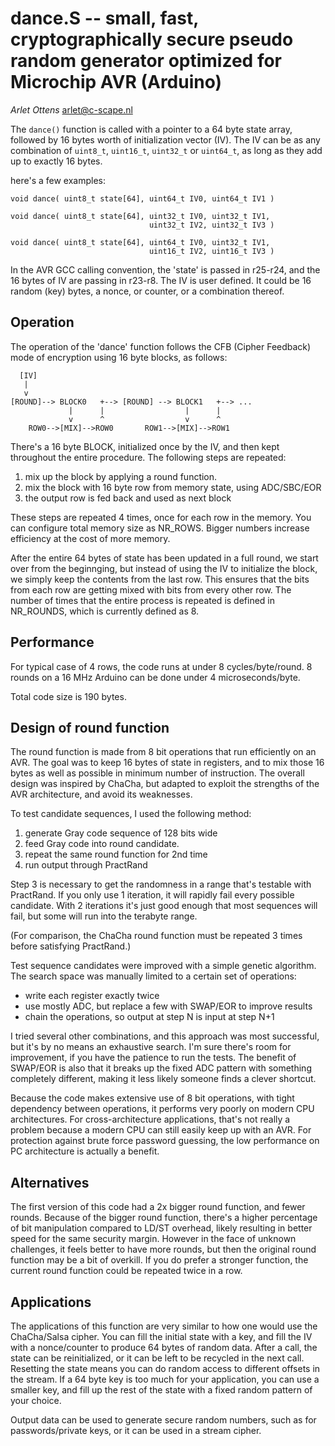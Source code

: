 # dance.S -- small, fast, cryptographically secure pseudo random generator optimized for Microchip AVR (Arduino)

*Arlet Ottens* <arlet@c-scape.nl>

The `dance()` function is called with a pointer to a 64 byte
state array, followed by 16 bytes worth of initialization vector
(IV). The IV can be as any combination of `uint8_t`, `uint16_t`,
`uint32_t` or `uint64_t`, as long as they add up to exactly 16 bytes.

here's a few examples:

```
void dance( uint8_t state[64], uint64_t IV0, uint64_t IV1 )

void dance( uint8_t state[64], uint32_t IV0, uint32_t IV1, 
                               uint32_t IV2, uint32_t IV3 )

void dance( uint8_t state[64], uint64_t IV0, uint32_t IV1,
                               uint16_t IV2, uint16_t IV3 )
```
In the AVR GCC calling convention, the 'state' is passed in r25-r24,
and the 16 bytes of IV are passing in r23-r8. The IV is user
defined. It could be 16 random (key) bytes, a nonce, or counter,
or a combination thereof.

## Operation

The operation of the 'dance' function follows the CFB (Cipher
Feedback) mode of encryption using 16 byte blocks, as follows:
            
```
  [IV]
   |
   v
[ROUND]--> BLOCK0   +--> [ROUND] --> BLOCK1   +--> ...
             |      |                  |      |
             v      ^                  v      ^
    ROW0-->[MIX]-->ROW0       ROW1-->[MIX]-->ROW1 
```

There's a 16 byte BLOCK, initialized once by the IV, and then kept
throughout the entire procedure. The following steps are repeated:

1. mix up the block by applying a round function. 
2. mix the block with 16 byte row from memory state, using ADC/SBC/EOR
3. the output row is fed back and used as next block 

These steps are repeated 4 times, once for each row in the memory. You can
configure total memory size as NR_ROWS. Bigger numbers increase efficiency
at the cost of more memory.

After the entire 64 bytes of state has been updated in a full round, we
start over from the beginnging, but instead of using the IV to initialize
the block, we simply keep the contents from the last row. This ensures that
the bits from each row are getting mixed with bits from every other row. 
The number of times that the entire process is repeated is defined in 
NR_ROUNDS, which is currently defined as 8.

## Performance

For typical case of 4 rows, the code runs at under 8 cycles/byte/round. 
8 rounds on a 16 MHz Arduino can be done under 4 microseconds/byte.

Total code size is 190 bytes.

## Design of round function

The round function is made from 8 bit operations that run
efficiently on an AVR. The goal was to keep 16 bytes of state in 
registers, and to mix those 16 bytes as well as possible in minimum
number of instruction. The overall design was inspired by ChaCha, but
adapted to exploit the strengths of the AVR architecture, and avoid its
weaknesses.

To test candidate sequences, I used the following method: 

1. generate Gray code sequence of 128 bits wide
2. feed Gray code into round candidate.
3. repeat the same round function for 2nd time
4. run output through PractRand

Step 3 is necessary to get the randomness in a range that's testable
with PractRand. If you only use 1 iteration, it will rapidly fail every
possible candidate. With 2 iterations it's just good enough that most
sequences will fail, but some will run into the terabyte range.

(For comparison, the ChaCha round function must be repeated 3 times 
before satisfying PractRand.)

Test sequence candidates were improved with a simple genetic algorithm. 
The search space was manually limited to a certain set of operations:

- write each register exactly twice
- use mostly ADC, but replace a few with SWAP/EOR to improve results
- chain the operations, so output at step N is input at step N+1

I tried several other combinations, and this approach was most successful,
but it's by no means an exhaustive search. I'm sure there's room for 
improvement, if you have the patience to run the tests. The benefit of
SWAP/EOR is also that it breaks up the fixed ADC pattern with something
completely different, making it less likely someone finds a clever shortcut.

Because the code makes extensive use of 8 bit operations, with tight
dependency between operations, it performs very poorly on modern CPU
architectures. For cross-architecture applications, that's not really a
problem because a modern CPU can still easily keep up with an AVR. For
protection against brute force password guessing, the low performance on
PC architecture is actually a benefit.

Alternatives
------------
The first version of this code had a 2x bigger round function, 
and fewer rounds. Because of the bigger round function, there's a 
higher percentage of bit manipulation compared to LD/ST overhead, 
likely resulting in better speed for the same security margin. 
However in the face of unknown challenges, it feels better to have 
more rounds, but then the original round function may be a bit of overkill. 
If you do prefer a stronger function, the current round function 
could be repeated twice in a row.

Applications
------------
The applications of this function are very similar to how one would
use the ChaCha/Salsa cipher. You can fill the initial state with a
key, and fill the IV with a nonce/counter to produce 64 bytes of random
data. After a call, the state can be reinitialized, or it can be 
left to be recycled in the next call. Resetting the state means you can
do random access to different offsets in the stream.  If a 64 byte key is
too much for your application, you can use a smaller key, and fill up the 
rest of the state with a fixed random pattern of your choice.

Output data can be used to generate secure random numbers, such as for
passwords/private keys, or it can be used in a stream cipher.


